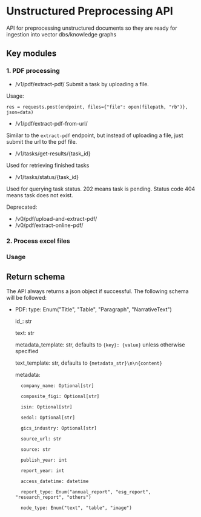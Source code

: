 # Unstructured Preprocessing API
API for preprocessing unstructured documents so they are ready for ingestion into vector dbs/knowledge graphs

## Key modules

### 1. PDF processing
- /v1/pdf/extract-pdf/
Submit a task by uploading a file. 

Usage: 

`res = requests.post(endpoint, files={"file": open(filepath, "rb")}, json=data)`

- /v1/pdf/extract-pdf-from-url/

Similar to the `extract-pdf` endpoint, but instead of uploading a file, just submit the url to the pdf file. 

- /v1/tasks/get-results/{task_id}

Used for retrieving finished tasks

- /v1/tasks/status/{task_id}

Used for querying task status. 202 means task is pending. Status code 404 means task does not exist. 


Deprecated:

- /v0/pdf/upload-and-extract-pdf/
- /v0/pdf/extract-online-pdf/

### 2. Process excel files


### Usage


## Return schema
The API always returns a json object if successful. The following schema will 
be followed:

- PDF:
    type: Enum("Title", "Table", "Paragraph", "NarrativeText")
    
    id_: str

    text: str
    
    metadata_template: str, defaults to `{key}: {value}` unless otherwise specified

    text_template: str, defaults to `{metadata_str}\n\n{content}`

    metadata:

        company_name: Optional[str]

        composite_figi: Optional[str]

        isin: Optional[str]

        sedol: Optional[str]

        gics_industry: Optional[str]

        source_url: str

        source: str

        publish_year: int

        report_year: int

        access_datetime: datetime

        report_type: Enum("annual_report", "esg_report", "research_report", "others")

        node_type: Enum("text", "table", "image")